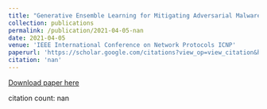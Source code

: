 ```yaml
---
title: "Generative Ensemble Learning for Mitigating Adversarial Malware Detection in IoT"
collection: publications
permalink: /publication/2021-04-05-nan
date: 2021-04-05
venue: 'IEEE International Conference on Network Protocols ICNP'
paperurl: 'https://scholar.google.com/citations?view_op=view_citation&hl=en&user=CCckbEUAAAAJ&cstart=20&pagesize=80&citation_for_view=CCckbEUAAAAJ:4X0JR2_MtJMC'
citation: 'nan'
---
```

[Download paper here](https://scholar.google.com/citations?view_op=view_citation&hl=en&user=CCckbEUAAAAJ&cstart=20&pagesize=80&citation_for_view=CCckbEUAAAAJ:4X0JR2_MtJMC)

citation count: nan